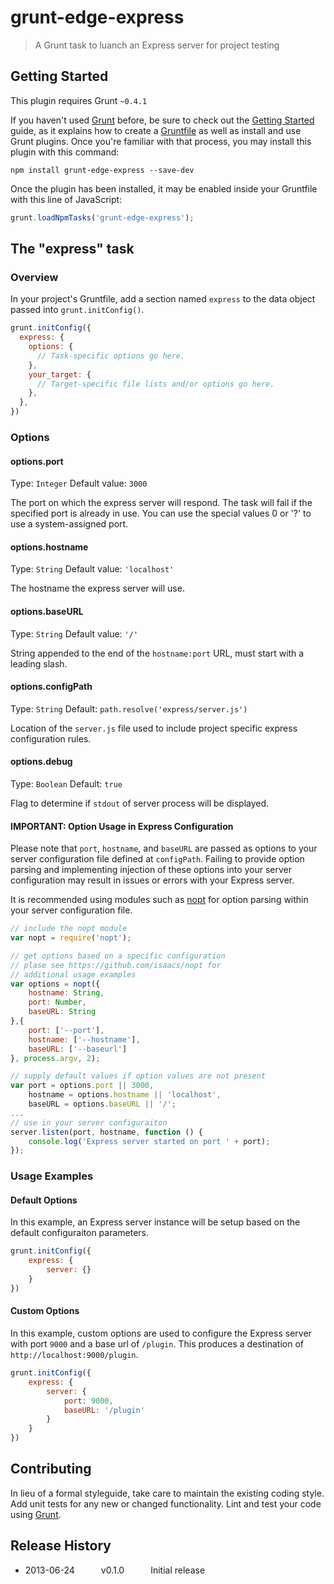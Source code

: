 # grunt-edge-express

> A Grunt task to luanch an Express server for project testing

## Getting Started
This plugin requires Grunt `~0.4.1`

If you haven't used [Grunt](http://gruntjs.com/) before, be sure to check out the [Getting Started](http://gruntjs.com/getting-started) guide, as it explains how to create a [Gruntfile](http://gruntjs.com/sample-gruntfile) as well as install and use Grunt plugins. Once you're familiar with that process, you may install this plugin with this command:

```shell
npm install grunt-edge-express --save-dev
```

Once the plugin has been installed, it may be enabled inside your Gruntfile with this line of JavaScript:

```js
grunt.loadNpmTasks('grunt-edge-express');
```

## The "express" task

### Overview
In your project's Gruntfile, add a section named `express` to the data object passed into `grunt.initConfig()`.

```js
grunt.initConfig({
  express: {
    options: {
      // Task-specific options go here.
    },
    your_target: {
      // Target-specific file lists and/or options go here.
    },
  },
})
```

### Options

#### options.port
Type: `Integer`
Default value: `3000`

The port on which the express server will respond. The task will fail if the specified port is already in use. You can use the special values 0 or '?' to use a system-assigned port.

#### options.hostname
Type: `String`
Default value: `'localhost'`

The hostname the express server will use.

#### options.baseURL
Type: `String`
Default value: `'/'`

String appended to the end of the `hostname:port` URL, must start with a leading slash.

#### options.configPath

Type: `String` 
Default: `path.resolve('express/server.js')`

Location of the `server.js` file used to include project specific express configuration rules.

#### options.debug

Type: `Boolean` 
Default: `true`

Flag to determine if `stdout` of server process will be displayed.

#### IMPORTANT: Option Usage in Express Configuration
Please note that `port`, `hostname`, and `baseURL` are passed as options to your server configuration file defined at `configPath`. Failing to provide option parsing and implementing injection of these options into your server configuration may result in issues or errors with your Express server. 

It is recommended using modules such as [nopt](https://github.com/isaacs/nopt) for option parsing within your server configuration file.

```js
// include the nopt module
var nopt = require('nopt');

// get options based on a specific configuration
// plase see https://github.com/isaacs/nopt for
// additional usage examples
var options = nopt({
    hostname: String,
    port: Number,
    baseURL: String
},{
    port: ['--port'],
    hostname: ['--hostname'],
    baseURL: ['--baseurl']
}, process.argv, 2);

// supply default values if option values are not present
var port = options.port || 3000,
    hostname = options.hostname || 'localhost',
    baseURL = options.baseURL || '/';
...
// use in your server configuraiton
server.listen(port, hostname, function () {
    console.log('Express server started on port ' + port);
});
```

### Usage Examples

#### Default Options
In this example, an Express server instance will be setup based on the default configuraiton parameters.

```js
grunt.initConfig({
    express: {
        server: {}
    }
})
```

#### Custom Options
In this example, custom options are used to configure the Express server with port `9000` and a base url of `/plugin`. This produces a destination of `http://localhost:9000/plugin`.

```js
grunt.initConfig({
    express: {
        server: {
            port: 9000,
            baseURL: '/plugin'
        }
    }
})
```

## Contributing
In lieu of a formal styleguide, take care to maintain the existing coding style. Add unit tests for any new or changed functionality. Lint and test your code using [Grunt](http://gruntjs.com/).

## Release History
* 2013-06-24   v0.1.0   Initial release
